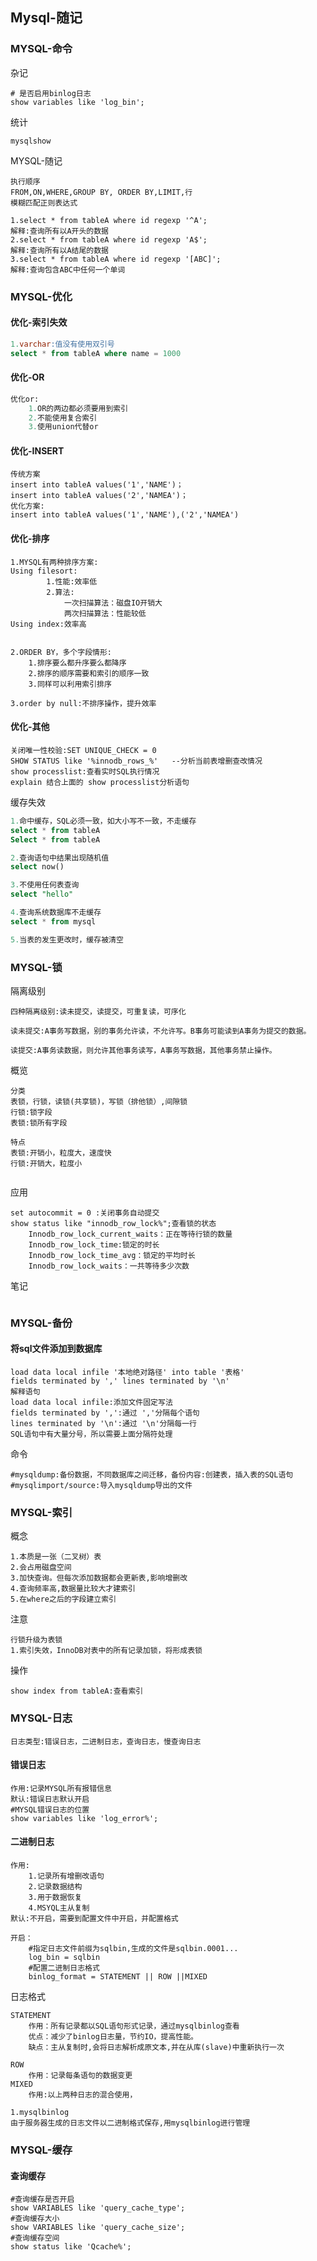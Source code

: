 ## Mysql-随记

### MYSQL-命令

杂记

```MYSQL
# 是否启用binlog日志
show variables like 'log_bin';
```

统计

```
mysqlshow 
```



MYSQL-随记

```
执行顺序
FROM,ON,WHERE,GROUP BY, ORDER BY,LIMIT,行
模糊匹配正则表达式

1.select * from tableA where id regexp '^A';
解释:查询所有以A开头的数据
2.select * from tableA where id regexp 'A$';
解释:查询所有以A结尾的数据
3.select * from tableA where id regexp '[ABC]';
解释:查询包含ABC中任何一个单词
```

### MYSQL-优化

#### 优化-索引失效

```sql
1.varchar:值没有使用双引号
select * from tableA where name = 1000
```



#### 优化-OR

```SQL
优化or:
	1.OR的两边都必须要用到索引
	2.不能使用复合索引
	3.使用union代替or
```

#### 优化-INSERT

```mysql
传统方案
insert into tableA values('1','NAME')；
insert into tableA values('2','NAMEA')；
优化方案:
insert into tableA values('1','NAME'),('2','NAMEA')
```

#### 优化-排序

```mysql
1.MYSQL有两种排序方案:
Using filesort:
		1.性能:效率低
		2.算法:
			一次扫描算法：磁盘IO开销大
			两次扫描算法：性能较低
Using index:效率高


2.ORDER BY，多个字段情形:
	1.排序要么都升序要么都降序
	2.排序的顺序需要和索引的顺序一致
	3.同样可以利用索引排序
	
3.order by null:不排序操作，提升效率
```

#### 优化-其他

```MYSQL
关闭唯一性校验:SET UNIQUE_CHECK = 0
SHOW STATUS like '%innodb_rows_%'	--分析当前表增删查改情况
show processlist:查看实时SQL执行情况
explain 结合上面的 show processlist分析语句
```



缓存失效

```SQL
1.命中缓存，SQL必须一致，如大小写不一致，不走缓存
select * from tableA
Select * from tableA

2.查询语句中结果出现随机值
select now()

3.不使用任何表查询
select "hello"

4.查询系统数据库不走缓存
select * from mysql

5.当表的发生更改时，缓存被清空
```

### MYSQL-锁

隔离级别

```
四种隔离级别:读未提交，读提交，可重复读，可序化

读未提交:A事务写数据，别的事务允许读，不允许写。B事务可能读到A事务为提交的数据。

读提交:A事务读数据，则允许其他事务读写，A事务写数据，其他事务禁止操作。

```

概览

```MySQL
分类
表锁，行锁，读锁(共享锁)，写锁（排他锁）,间隙锁
行锁:锁字段
表锁:锁所有字段

特点
表锁:开销小，粒度大，速度快
行锁:开销大，粒度小
```



```

```

应用

```
set autocommit = 0 :关闭事务自动提交
show status like "innodb_row_lock%";查看锁的状态
	Innodb_row_lock_current_waits：正在等待行锁的数量
	Innodb_row_lock_time:锁定的时长
	Innodb_row_lock_time_avg：锁定的平均时长
	Innodb_row_lock_waits：一共等待多少次数
```

笔记

```

```



### MYSQL-备份

#### 将sql文件添加到数据库

```MYSQL
load data local infile '本地绝对路径' into table '表格'
fields terminated by ',' lines terminated by '\n'
解释语句
load data local infile:添加文件固定写法
fields terminated by ',':通过 ','分隔每个语句
lines terminated by '\n':通过 '\n'分隔每一行
SQL语句中有大量分号，所以需要上面分隔符处理
```

命令

```
#mysqldump:备份数据，不同数据库之间迁移，备份内容:创建表，插入表的SQL语句
#mysqlimport/source:导入mysqldump导出的文件
```

### MYSQL-索引

概念

```
1.本质是一张（二叉树）表
2.会占用磁盘空间
3.加快查询。但每次添加数据都会更新表,影响增删改
4.查询频率高,数据量比较大才建索引
5.在where之后的字段建立索引
```

注意

```
行锁升级为表锁
1.索引失效，InnoDB对表中的所有记录加锁，将形成表锁
```

操作

```
show index from tableA:查看索引	
```

### MYSQL-日志

```
日志类型:错误日志，二进制日志，查询日志，慢查询日志
```

#### 错误日志

```mysql
作用:记录MYSQL所有报错信息
默认:错误日志默认开启
#MYSQL错误日志的位置
show variables like 'log_error%';
```

#### 二进制日志

```
作用:
	1.记录所有增删改语句
	2.记录数据结构
	3.用于数据恢复
	4.MSYQL主从复制
默认:不开启，需要到配置文件中开启，并配置格式

开启：
	#指定日志文件前缀为sqlbin,生成的文件是sqlbin.0001...
	log_bin = sqlbin 
	#配置二进制日志格式
	binlog_format = STATEMENT || ROW ||MIXED
```

日志格式

```
STATEMENT 
	作用：所有记录都以SQL语句形式记录，通过mysqlbinlog查看
	优点：减少了binlog日志量，节约IO，提高性能。
	缺点：主从复制时,会将日志解析成原文本,并在从库(slave)中重新执行一次

ROW
	作用：记录每条语句的数据变更
MIXED
	作用:以上两种日志的混合使用，
```



```
1.mysqlbinlog
由于服务器生成的日志文件以二进制格式保存,用mysqlbinlog进行管理

```

### MYSQL-缓存

#### 查询缓存

```MYSQL
#查询缓存是否开启
show VARIABLES like 'query_cache_type';
#查询缓存大小
show VARIABLES like 'query_cache_size';
#查询缓存空间
show status like 'Qcache%';
```

